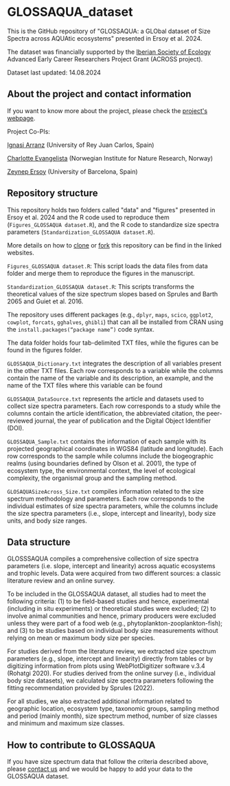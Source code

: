 # GLOSSAQUA_dataset

This is the GitHub repository of "GLOSSAQUA: a GLObal dataset of Size Spectra across AQUAtic ecosystems" presented in Ersoy et al. 2024.

The dataset was financially supported by the [Iberian Society of Ecology](https://www.sibecol.org/en/) Advanced Early Career Researchers Project Grant (ACROSS project).

Dataset last updated: 14.08.2024


## About the project and contact information

If you want to know more about the project, please check the [project's webpage](https://across.netlify.app/).

Project Co-PIs: 

<a href="https://www.ignasiarranz.com/" target="_blank">Ignasi Arranz</a> (University of Rey Juan Carlos, Spain)

<a href="https://charlotteevangelista.weebly.com/" target="_blank">Charlotte Evangelista</a> (Norwegian Institute for Nature Research, Norway)

<a href="https://zeynepersoy.com/" target="_blank">Zeynep Ersoy</a> (University of Barcelona, Spain)


## Repository structure

This repository holds two folders called "data" and "figures"  presented in Ersoy et al. 2024 and the R code used to reproduce them (`Figures_GLOSSAQUA dataset.R`), and the R code to standardize size spectra parameters (`Standardization_GLOSSAQUA dataset.R`).

More details on how to [clone](https://docs.github.com/en/repositories/creating-and-managing-repositories/cloning-a-repository) or [fork](https://docs.github.com/en/pull-requests/collaborating-with-pull-requests/working-with-forks/fork-a-repo) this repository can be find in the linked websites.

`Figures_GLOSSAQUA dataset.R`: This script loads the data files from data folder and merge them to reproduce the figures in the manuscript.

`Standardization_GLOSSAQUA dataset.R`: This scripts transforms the theoretical values of the size spectrum slopes based on Sprules and Barth 2065 and Guiet et al. 2016.

The repository uses different packages (e.g., `dplyr`, `maps`, `scico`, `ggplot2`, `cowplot`, `forcats`, `gghalves`, `ghibli`) that can all be installed from CRAN using the `install.packages(“package name”)` code syntax.

The data folder holds four tab-delimited TXT files, while the figures can be found in the figures folder.

`GLOSSAQUA_Dictionary.txt`  integrates the description of all variables present in the other TXT files. Each row corresponds to a variable while the columns contain the name of the variable and its description, an example, and the name of the TXT files where this variable can be found

`GLOSSAQUA_DataSource.txt` represents the article and datasets used to collect size spectra parameters. Each row corresponds to a study while the columns contain the article identification, the abbreviated citation, the peer-reviewed journal, the year of publication and the Digital Object Identifier (DOI).

`GLOSSAQUA_Sample.txt` contains the information of each sample with its projected geographical coordinates in WGS84 (latitude and longitude). Each row corresponds to the sample while columns include the biogeographic realms (using boundaries defined by Olson et al. 2001), the type of ecosystem type, the environmental context, the level of ecological complexity, the organismal group and the sampling method.

`GLOSAQUASizeAcross_Size.txt` compiles information related to the size spectrum methodology and parameters. Each row corresponds to the individual estimates of size spectra parameters, while the columns include the size spectra parameters (i.e., slope, intercept and linearity), body size units, and body size ranges.


## Data structure

GLOSSSAQUA compiles a comprehensive collection of size spectra parameters (i.e. slope, intercept and linearity) across aquatic ecosystems and trophic levels. Data were acquired from two different sources: a classic literature review and an online survey.

To be included in the GLOSSAQUA dataset, all studies had to meet the following criteria: (1) to be field-based studies and hence, experimental (including in situ experiments) or theoretical studies were excluded; (2) to involve animal communities and hence, primary producers were excluded unless they were part of a food web (e.g., phytoplankton-zooplankton-fish); and (3) to be studies based on individual body size measurements without relying on mean or maximum body size per species.

For studies derived from the literature review, we extracted size spectrum parameters (e.g., slope, intercept and linearity) directly from tables or by digitizing information from plots using WebPlotDigitizer software v.3.4 (Rohatgi 2020). For studies derived from the online survey (i.e., individual body size datasets), we calculated size spectra parameters following the fitting recommendation provided by Sprules (2022). 

For all studies, we also extracted additional information related to geographic location, ecosystem type, taxonomic groups, sampling method and period (mainly month), size spectrum method, number of size classes and minimum and maximum size classes. 
 


## How to contribute to GLOSSAQUA

If you have size spectrum data that follow the criteria described above, please
<a href='mailto:ignasi.arranz@urjc.es,charlotte.evangelista0@gmail.com,zzeynepersoy@gmail.com'>contact us</a> and we would be happy to add your data to the GLOSSAQUA dataset.


